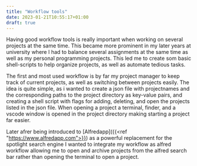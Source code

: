 ```yaml
---
title: "Workflow tools"
date: 2023-01-21T10:55:17+01:00
draft: true
---
```


Having good workflow tools is really important when working on several projects at the same time. This became more prominent in my later years at university where I had to balance several assignments at the same time as well as my personal programming projects. This led me to create som basic shell-scripts to help organize projects, as well as automate tedious tasks. 


The first and most used workflow is by far my project manager to keep track of current projects, as well as switching between projects easily. The idea is quite simple, as i wanted to create a json file with projectnames and the corresponding paths to the project directory as key-value pairs, and creating a shell script with flags for adding, deleting, and open the projects listed in the json file. When opening a project a terminal, finder, and a vscode window is opened in the project directory making starting a project far easier. 

Later afrer being introduced to [Alfredapp]({{<ref "https://www.alfredapp.com">}}) as a powerful replacement for the spotlight search engine I wanted to integrate my workflow as alfred workflow allowing me to open and archive projects from the alfred search bar rather than opening the terminal to open a project. 

